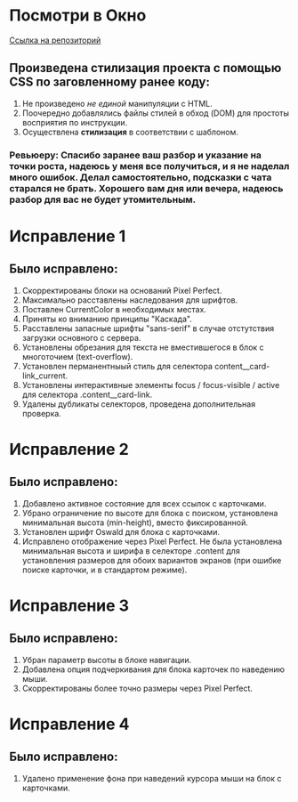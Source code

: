 # Посмотри в Окно  
[Ссылка на репозиторий](https://github.com/Endorphinol/posmotri_v_okno "Ссылка на репозиторий")   
## Произведена стилизация проекта с помощью CSS по заговленному ранее коду:  
1. Не произведено *не единой* манипуляции с HTML.
2. Поочередно добавлялись файлы стилей в обход (DOM) для простоты восприятия по инструкции.
3. Осуществлена **стилизация** в соответствии с шаблоном.

### Ревьюеру: Спасибо заранее ваш разбор и указание на точки роста, надеюсь у меня все получиться, и я не наделал много ошибок. Делал самостоятельно, подсказки с чата старался не брать. Хорошего вам дня или вечера, надеюсь разбор для вас не будет утомительным.

# Исправление 1  

## Было исправлено:  
1. Скорректированы блоки на оснований Pixel Perfect.
2. Максимально расставлены наследования для шрифтов. 
3. Поставлен CurrentColor в необходимых местах. 
4. Приняты ко вниманию принципы "Каскада".
5. Расставлены запасные шрифты "sans-serif" в случае отстутствия загрузки основного с сервера.
6. Установлены обрезания для текста не вместившегося в блок с многоточием (text-overflow).
7. Установлен перманентныый стиль для селектора content__card-link_current.
8. Установлены интерактивные элементы focus / focus-visible / active для селектора .content__card-link.
9. Удалены дубликаты селекторов, проведена дополнительная проверка.  

# Исправление 2  

## Было исправлено:  
1. Добавлено активное состояние для всех ссылок с карточками.
2. Убрано ограничение по высоте для блока с поиском, установлена минимальная высота (min-height), вместо фиксированной.
3. Установлен шрифт Oswald для блока с карточками.
4. Исправлено отображение через Pixel Perfect. Не была установлена минимальная высота и ширифа в селекторе .content для установления размеров для обоих вариантов экранов (при ошибке поиске карточки, и в стандартом режиме).

# Исправление 3  

## Было исправлено:
1. Убран параметр высоты в блоке навигации.
2. Добавлена опция подчеркивания для блока карточек по наведению мыши. 
3. Скорректированы более точно размеры через Pixel Perfect.

# Исправление 4 

## Было исправлено:  
1. Удалено применение фона при наведений курсора мыши на блок с карточками.
